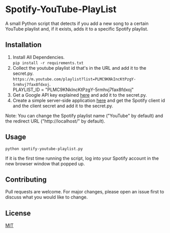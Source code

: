 # Spotify-YouTube-PlayList
A small Python script that detects if you add a new song to a certain YouTube playlist and, if it exists, adds it to a specific Spotify playlist.

## Installation
1) Install All Dependencies.    
`pip install -r requirements.txt`
2) Collect the youtube playlist id that's in the URL and add it to the secret.py.    
`https://m.youtube.com/playlist?list=PLMC9KNkIncKtPzgY-5rmhvj7fax8fdxoj`.   
PLAYLIST_ID = "PLMC9KNkIncKtPzgY-5rmhvj7fax8fdxoj"
3) Get a Google API key explained [here](https://www.google.com/url?sa=t&source=web&rct=j&url=https://developers.google.com/youtube/v3/getting-started&ved=2ahUKEwjluLW-sY7xAhW2AWMBHU-JCS0QFjAAegQIEBAC&usg=AOvVaw3ueucBVp-4rmSh_si8y-vP&cshid=1623373487113) and add it to the secret.py.
4) Create a simple server-side application [here](https://developer.spotify.com/documentation/web-api/quick-start/) and get the Spotify client id and the client secret and add it to the secret.py.    

Note: You can change the Spotify playlist name ("YouTube" by default) and the redirect URL ("htt<span>p://localhost/" by default).

## Usage
```
python spotify-youtube-playlist.py
```
If it is the first time running the script, log into your Spotify account in the new browser window that popped up.

## Contributing
Pull requests are welcome. For major changes, please open an issue first to discuss what you would like to change.

## License
[MIT](https://choosealicense.com/licenses/mit/)

